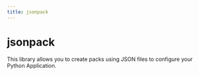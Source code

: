 ```yaml
---
title: jsonpack
---
```


# jsonpack

This library allows you to create packs using JSON files to configure your Python Application.

